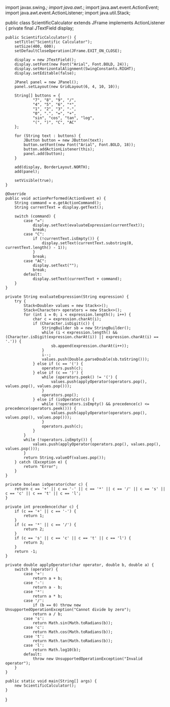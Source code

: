 import javax.swing.*;
import java.awt.*;
import java.awt.event.ActionEvent;
import java.awt.event.ActionListener;
import java.util.Stack;

public class ScientificCalculator extends JFrame implements ActionListener {
    private final JTextField display;

    public ScientificCalculator() {
        setTitle("Scientific Calculator");
        setSize(400, 600);
        setDefaultCloseOperation(JFrame.EXIT_ON_CLOSE);

        display = new JTextField();
        display.setFont(new Font("Arial", Font.BOLD, 24));
        display.setHorizontalAlignment(SwingConstants.RIGHT);
        display.setEditable(false);

        JPanel panel = new JPanel();
        panel.setLayout(new GridLayout(6, 4, 10, 10));

        String[] buttons = {
                "7", "8", "9", "/",
                "4", "5", "6", "*",
                "1", "2", "3", "-",
                "0", ".", "=", "+",
                "sin", "cos", "tan", "log",
                "(", ")", "C", "AC"
        };

        for (String text : buttons) {
            JButton button = new JButton(text);
            button.setFont(new Font("Arial", Font.BOLD, 18));
            button.addActionListener(this);
            panel.add(button);
        }

        add(display, BorderLayout.NORTH);
        add(panel);

        setVisible(true);
    }

    @Override
    public void actionPerformed(ActionEvent e) {
        String command = e.getActionCommand();
        String currentText = display.getText();

        switch (command) {
            case "=":
                display.setText(evaluateExpression(currentText));
                break;
            case "C":
                if (!currentText.isEmpty()) {
                    display.setText(currentText.substring(0, currentText.length() - 1));
                }
                break;
            case "AC":
                display.setText("");
                break;
            default:
                display.setText(currentText + command);
        }
    }

    private String evaluateExpression(String expression) {
        try {
            Stack<Double> values = new Stack<>();
            Stack<Character> operators = new Stack<>();
            for (int i = 0; i < expression.length(); i++) {
                char c = expression.charAt(i);
                if (Character.isDigit(c)) {
                    StringBuilder sb = new StringBuilder();
                    while (i < expression.length() && (Character.isDigit(expression.charAt(i)) || expression.charAt(i) == '.')) {
                        sb.append(expression.charAt(i++));
                    }
                    i--;
                    values.push(Double.parseDouble(sb.toString()));
                } else if (c == '(') {
                    operators.push(c);
                } else if (c == ')') {
                    while (operators.peek() != '(') {
                        values.push(applyOperator(operators.pop(), values.pop(), values.pop()));
                    }
                    operators.pop();
                } else if (isOperator(c)) {
                    while (!operators.isEmpty() && precedence(c) <= precedence(operators.peek())) {
                        values.push(applyOperator(operators.pop(), values.pop(), values.pop()));
                    }
                    operators.push(c);
                }
            }
            while (!operators.isEmpty()) {
                values.push(applyOperator(operators.pop(), values.pop(), values.pop()));
            }
            return String.valueOf(values.pop());
        } catch (Exception e) {
            return "Error";
        }
    }

    private boolean isOperator(char c) {
        return c == '+' || c == '-' || c == '*' || c == '/' || c == 's' || c == 'c' || c == 't' || c == 'l';
    }

    private int precedence(char c) {
        if (c == '+' || c == '-') {
            return 1;
        }
        if (c == '*' || c == '/') {
            return 2;
        }
        if (c == 's' || c == 'c' || c == 't' || c == 'l') {
            return 3;
        }
        return -1;
    }

    private double applyOperator(char operator, double b, double a) {
        switch (operator) {
            case '+':
                return a + b;
            case '-':
                return a - b;
            case '*':
                return a * b;
            case '/':
                if (b == 0) throw new UnsupportedOperationException("Cannot divide by zero");
                return a / b;
            case 's':
                return Math.sin(Math.toRadians(b));
            case 'c':
                return Math.cos(Math.toRadians(b));
            case 't':
                return Math.tan(Math.toRadians(b));
            case 'l':
                return Math.log10(b);
            default:
                throw new UnsupportedOperationException("Invalid operator");
        }
    }

    public static void main(String[] args) {
        new ScientificCalculator();
    }
}
